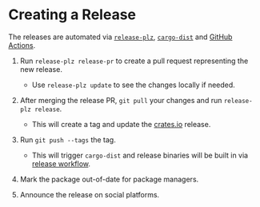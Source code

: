 # Creating a Release

The releases are automated via [`release-plz`][release-plz],
[`cargo-dist`][cargo-dist] and [GitHub Actions][gh-action].

1. Run `release-plz release-pr` to create a pull request representing the new
   release.

   - Use `release-plz update` to see the changes locally if needed.

2. After merging the release PR, `git pull` your changes and run `release-plz
   release`.

   - This will create a tag and update the [crates.io][crates] release.

3. Run `git push --tags` the tag.

   - This will trigger `cargo-dist` and release binaries will be built in via
     [release workflow](.github/workflows/release.yml).

4. Mark the package out-of-date for package managers.

5. Announce the release on social platforms.


[release-plz]: https:///github.com/MarcoIeni/release-plz
[cargo-dist]: https://github.com/axodotdev/cargo-dist
[gh-action]: https://docs.github.com/en/actions
[crates]: https://crates.io/crates/eval-md
